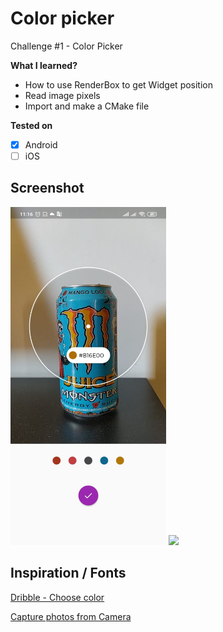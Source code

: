 # Color picker
 Challenge #1 - Color Picker

**What I learned?**
* How to use RenderBox to get Widget position
* Read image pixels
* Import and make a CMake file

**Tested on**
- [X] Android
- [ ] iOS

## Screenshot

<img src="screenshots/example_photo.jpeg?raw=true" width="49.5%" /> <img src="screenshots/example_gif.gif?raw=true" width="48.25%" />


## Inspiration / Fonts

[Dribble - Choose color](https://dribbble.com/shots/6651349-Choose-color)

[Capture photos from Camera](https://medium.com/@hugand/capture-photos-from-camera-using-image-stream-with-flutter-e9af94bc2bee)
